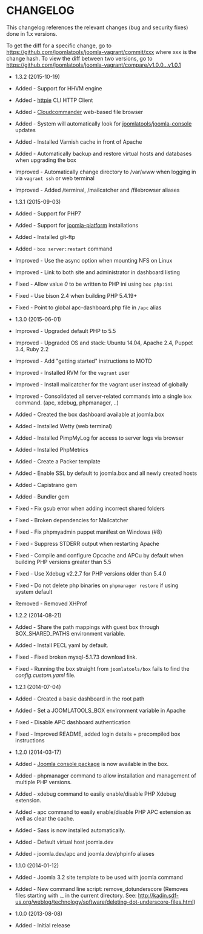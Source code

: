 CHANGELOG
=========

This changelog references the relevant changes (bug and security fixes) done
in 1.x versions.

To get the diff for a specific change, go to https://github.com/joomlatools/joomla-vagrant/commit/xxx where xxx is the change hash.
To view the diff between two versions, go to https://github.com/joomlatools/joomla-vagrant/compare/v1.0.0...v1.0.1

* 1.3.2 (2015-10-19)
 * Added - Support for HHVM engine
 * Added - [httpie](https://github.com/jkbrzt/httpie) CLI HTTP Client
 * Added - [Cloudcommander](http://cloudcmd.io/) web-based file browser
 * Added - System will automatically look for  [joomlatools/joomla-console](http://developer.joomlatools.com/tools/console.html) updates
 * Added - Installed Varnish cache in front of Apache
 * Added - Automatically backup and restore virtual hosts and databases when upgrading the box
 * Improved - Automatically change directory to /var/www when logging in via `vagrant ssh` or web terminal
 * Improved - Added /terminal, /mailcatcher and /filebrowser aliases

* 1.3.1 (2015-09-03)
 * Added - Support for PHP7
 * Added - Support for [joomla-platform](https://github.com/joomlatools/joomla-platform) installations
 * Added - Installed git-ftp
 * Added - `box server:restart` command
 * Improved - Use the async option when mounting NFS on Linux
 * Improved - Link to both site and administrator in dashboard listing
 * Fixed - Allow value _0_ to be written to PHP ini using `box php:ini`
 * Fixed - Use bison 2.4 when building PHP 5.4.19+
 * Fixed - Point to global apc-dashboard.php file in `/apc` alias

* 1.3.0 (2015-06-01)
 * Improved - Upgraded default PHP to 5.5
 * Improved - Upgraded OS and stack: Ubuntu 14.04, Apache 2.4, Puppet 3.4, Ruby 2.2
 * Improved - Add "getting started" instructions to MOTD
 * Improved - Installed RVM for the `vagrant` user
 * Improved - Install mailcatcher for the vagrant user instead of globally
 * Improved - Consolidated all server-related commands into a single `box` command. (apc, xdebug, phpmanager, ..)
 * Added - Created the box dashboard available at joomla.box
 * Added - Installed Wetty (web terminal)
 * Added - Installed PimpMyLog for access to server logs via browser
 * Added - Installed PhpMetrics
 * Added - Create a Packer template
 * Added - Enable SSL by default to joomla.box and all newly created hosts
 * Added - Capistrano gem
 * Added - Bundler gem
 * Fixed - Fix gsub error when adding incorrect shared folders
 * Fixed - Broken dependencies for Mailcatcher
 * Fixed - Fix phpmyadmin puppet manifest on Windows (#8)
 * Fixed - Suppress STDERR output when restarting Apache
 * Fixed - Compile and configure Opcache and APCu by default when building PHP versions greater than 5.5
 * Fixed - Use Xdebug v2.2.7 for PHP versions older than 5.4.0
 * Fixed - Do not delete php binaries on `phpmanager restore` if using system default
 * Removed - Removed XHProf

* 1.2.2 (2014-08-21)
 * Added - Share the path mappings with guest box through BOX_SHARED_PATHS environment variable.
 * Added - Install PECL yaml by default.
 * Fixed - Fixed broken mysql-5.1.73 download link.
 * Fixed - Running the box straight from `joomlatools/box` fails to find the _config.custom.yaml_ file.

* 1.2.1 (2014-07-04)
 * Added - Created a basic dashboard in the root path
 * Added - Set a JOOMLATOOLS_BOX environment variable in Apache
 * Fixed - Disable APC dashboard authentication
 * Fixed - Improved README, added login details + precompiled box instructions

* 1.2.0 (2014-03-17)
 * Added - [Joomla console package](https://github.com/joomlatools-console) is now available in the box.
 * Added - phpmanager command to allow installation and management of multiple PHP versions.
 * Added - xdebug command to easily enable/disable PHP Xdebug extension.
 * Added - apc command to easily enable/disable PHP APC extension as well as clear the cache.
 * Added - Sass is now installed automatically.
 * Added - Default virtual host joomla.dev
 * Added - joomla.dev/apc and joomla.dev/phpinfo aliases

* 1.1.0 (2014-01-12)
 * Added - Joomla 3.2 site template to be used with joomla command
 * Added - New command line script: remove_dotunderscore (Removes files starting with ._ in the current directory. See: http://kadin.sdf-us.org/weblog/technology/software/deleting-dot-underscore-files.html)

* 1.0.0 (2013-08-08)
 * Added - Initial release
